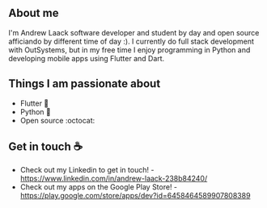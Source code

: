 
## About me

I'm Andrew Laack software developer and student by day and open source afficiando by different time of day :). 
I currently do full stack development with OutSystems, but in my free time I enjoy programming in Python and developing mobile apps using Flutter and Dart.

## Things I am passionate about
- Flutter 🎯
- Python :snake:
- Open source :octocat:

## Get in touch :coffee:

- Check out my Linkedin to get in touch!
  -https://www.linkedin.com/in/andrew-laack-238b84240/
- Check out my apps on the Google Play Store!
  -https://play.google.com/store/apps/dev?id=6458464589907808389
 
